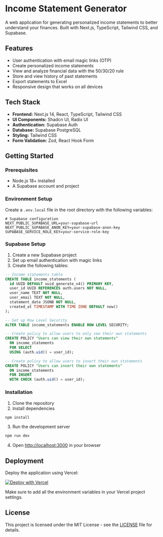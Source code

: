 # Income Statement Generator

A web application for generating personalized income statements to better understand your finances. Built with Next.js, TypeScript, Tailwind CSS, and Supabase.

## Features

- User authentication with email magic links (OTP)
- Create personalized income statements
- View and analyze financial data with the 50/30/20 rule
- Store and view history of past statements
- Export statements to Excel
- Responsive design that works on all devices

## Tech Stack

- **Frontend:** Next.js 14, React, TypeScript, Tailwind CSS
- **UI Components:** Shadcn UI, Radix UI
- **Authentication:** Supabase Auth
- **Database:** Supabase PostgreSQL
- **Styling:** Tailwind CSS
- **Form Validation:** Zod, React Hook Form

## Getting Started

### Prerequisites

- Node.js 18+ installed
- A Supabase account and project

### Environment Setup

Create a `.env.local` file in the root directory with the following variables:

```
# Supabase configuration
NEXT_PUBLIC_SUPABASE_URL=your-supabase-url
NEXT_PUBLIC_SUPABASE_ANON_KEY=your-supabase-anon-key
SUPABASE_SERVICE_ROLE_KEY=your-service-role-key
```

### Supabase Setup

1. Create a new Supabase project
2. Set up email authentication with magic links
3. Create the following tables:

```sql
-- Income statements table
CREATE TABLE income_statements (
  id UUID DEFAULT uuid_generate_v4() PRIMARY KEY,
  user_id UUID REFERENCES auth.users NOT NULL,
  user_name TEXT NOT NULL,
  user_email TEXT NOT NULL,
  statement_data JSONB NOT NULL,
  created_at TIMESTAMP WITH TIME ZONE DEFAULT now()
);

-- Set up Row Level Security
ALTER TABLE income_statements ENABLE ROW LEVEL SECURITY;

-- Create policy to allow users to only see their own statements
CREATE POLICY "Users can view their own statements"
  ON income_statements
  FOR SELECT
  USING (auth.uid() = user_id);

-- Create policy to allow users to insert their own statements
CREATE POLICY "Users can insert their own statements"
  ON income_statements
  FOR INSERT
  WITH CHECK (auth.uid() = user_id);
```

### Installation

1. Clone the repository
2. Install dependencies

```bash
npm install
```

3. Run the development server

```bash
npm run dev
```

4. Open [http://localhost:3000](http://localhost:3000) in your browser

## Deployment

Deploy the application using Vercel:

[![Deploy with Vercel](https://vercel.com/button)](https://vercel.com/new/clone?repository-url=https%3A%2F%2Fgithub.com%2Fyourusername%2Fincome-statement-generator)

Make sure to add all the environment variables in your Vercel project settings.

## License

This project is licensed under the MIT License - see the [LICENSE](LICENSE) file for details. 